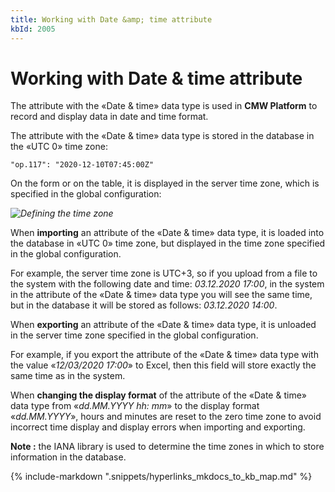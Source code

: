 ```yaml
---
title: Working with Date &amp; time attribute
kbId: 2005
---
```



# Working with Date &amp; time attribute

The attribute with the «Date & time» data type is used in **CMW Platform** to record and display data in date and time format.

The attribute with the «Date & time» data type is stored in the database in the «UTC 0» time zone:

```
"op.117": "2020-12-10T07:45:00Z"
```

On the form or on the table, it is displayed in the server time zone, which is specified in the global configuration:

_![Defining the time zone](https://kb.cmwlab.com/assets/2022-02-10_14h05_00.png)_

When **importing** an attribute of the «Date & time» data type, it is loaded into the database in «UTC 0» time zone, but displayed in the time zone specified in the global configuration.

For example, the server time zone is UTC+3, so if you upload from a file to the system with the following date and time: *03.12.2020 17:00*, in the system in the attribute of the «Date & time» data type you will see the same time, but in the database it will be stored as follows: *03.12.2020 14:00*.

When **exporting** an attribute of the «Date & time» data type, it is unloaded in the server time zone specified in the global configuration.

For example, if you export the attribute of the «Date & time» data type with the value «*12/03/2020 17:00*» to Excel, then this field will store exactly the same time as in the system.

When **changing the display format** of the attribute of the «Date & time» data type from «*dd.MM.YYYY hh: mm*» to the display format «*dd.MM.YYYY*», hours and minutes are reset to the zero time zone to avoid incorrect time display and display errors when importing and exporting.

**Note :** the IANA library is used to determine the time zones in which to store information in the database.

{% include-markdown ".snippets/hyperlinks_mkdocs_to_kb_map.md" %}
